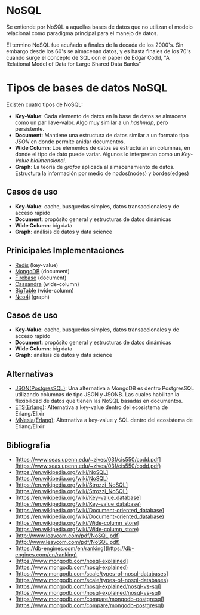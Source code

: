 # NoSQL

Se entiende por NoSQL a aquellas bases de datos que no utilizan el modelo relacional como paradigma
principal para el manejo de datos.

El termino NoSQL fue acuñado a finales de la decada de los 2000's. Sin embargo desde los 60's se almacenan datos, y es hasta finales de los 70's cuando surge el concepto de SQL con el paper de Edgar Codd, "A Relational Model of Data for Large Shared Data Banks"

# Tipos de bases de datos NoSQL

Existen cuatro tipos de NoSQL:
* **Key-Value**: Cada elemento de datos en la base de datos se almacena como un par llave-valor. Algo muy similar a un *hashmap*, pero persistente.
* **Document**: Mantiene una estructura de datos similar a un formato tipo *JSON* en donde permite anidar documentos.
* **Wide Column**: Los elementos de datos se estructuran en columnas, en donde el tipo de dato puede variar. Algunos lo interpretan como un *Key-Value bidimensional*.
* **Graph**: La teoría de *grafos* aplicada al almacenamiento de datos. Estructura la información por medio de nodos(nodes) y bordes(edges)

## Casos de uso

* **Key-Value**: cache, busquedas simples, datos transaccionales y de acceso rápido
* **Document**: propósito general y estructuras de datos dinámicas
* **Wide Column**: big data
* **Graph**: análisis de datos y data science

## Prinicipales Implementaciones
 * [Redis](https://redis.io) (key-value)
 * [MongoDB](https://www.mongodb.com) (document)
 * [Firebase](https://firebase.google.com) (document)
 * [Cassandra](https://cassandra.apache.org/) (wide-column)
 * [BigTable](https://cloud.google.com/bigtable/) (wide-column)
 * [Neo4j](https://neo4j.com) (graph)

## Casos de uso

* **Key-Value**: cache, busquedas simples, datos transaccionales y de acceso rápido
* **Document**: propósito general y estructuras de datos dinámicas
* **Wide Column**: big data
* **Graph**: análisis de datos y data science

## Alternativas
* [JSON(PostgresSQL)](https://www.postgresql.org/docs/current/datatype-json.html): Una alternativa a MongoDB es dentro PostgresSQL utilizando columnas de tipo JSON y JSONB. Las cuales habilitan la flexibilidad de datos que tienen las NoSQL basadas en documentos.
* [ETS(Erlang)](https://beta.erlang.org/docs/19/man/ets.html): Alternativa a key-value dentro del ecosistema de Erlang/Elixir
* [MNesia(Erlang)](http://erlang.org/doc/man/mnesia.html): Alternativa a key-value y SQL dentro del ecosistema de Erlang/Elixir

## Bibliografia

* [https://www.seas.upenn.edu/~zives/03f/cis550/codd.pdf](https://www.seas.upenn.edu/~zives/03f/cis550/codd.pdf)
* [https://en.wikipedia.org/wiki/NoSQL](https://en.wikipedia.org/wiki/NoSQL)
* [https://en.wikipedia.org/wiki/Strozzi_NoSQL](https://en.wikipedia.org/wiki/Strozzi_NoSQL)
* [https://en.wikipedia.org/wiki/Key–value_database](https://en.wikipedia.org/wiki/Key–value_database)
* [https://en.wikipedia.org/wiki/Document-oriented_database](https://en.wikipedia.org/wiki/Document-oriented_database)
* [https://en.wikipedia.org/wiki/Wide-column_store](https://en.wikipedia.org/wiki/Wide-column_store)
* [http://www.leavcom.com/pdf/NoSQL.pdf](http://www.leavcom.com/pdf/NoSQL.pdf)
* [https://db-engines.com/en/ranking](https://db-engines.com/en/ranking)
* [https://www.mongodb.com/nosql-explained](https://www.mongodb.com/nosql-explained)
* [https://www.mongodb.com/scale/types-of-nosql-databases](https://www.mongodb.com/scale/types-of-nosql-databases)
* [https://www.mongodb.com/nosql-explained/nosql-vs-sql](https://www.mongodb.com/nosql-explained/nosql-vs-sql)
* [https://www.mongodb.com/compare/mongodb-postgresql](https://www.mongodb.com/compare/mongodb-postgresql)
